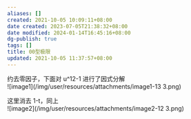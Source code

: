 ```yaml
---
aliases: []
created: 2021-10-05 10:09:11+08:00
date created: 2023-07-05T21:38:32+08:00
date modified: 2024-01-14T16:45:16+08:00
dg-publish: true
tags: []
title: 00型极限
updated: 2021-10-05 11:37:57+08:00
---
```


约去零因子，下面对 u^12-1 进行了因式分解  
![image1](/img/user/resources/attachments/image1-13 3.png)

这里消去 1-t，同上  
![image2](/img/user/resources/attachments/image2-12 3.png)